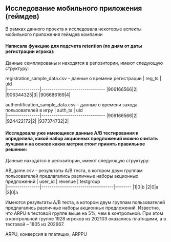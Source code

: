   
## Исследование мобильного приложения (геймдев)

  

В рамках данного проекта я исследовала некоторые аспекты мобильного приложения геймдев компании

  

#### Написала функцию для подсчета retention (по дням от даты регистрации игрока):

Данные семплированы и находятся в репозитории, имеют следующую структуру:

  

registration_sample_data.csv – данные о времени регистрации
|     reg_ts           |      uid                       
|----------------|-------------------------------
|906166566|2|
|906344325|3|
|906686169|4|

authentification_sample_data.csv – данные о времени захода пользователей в игру
|     auth_ts           |      uid                       
|----------------|-------------------------------
|906166566|2|
|924422172|2|
|937374732|2|

  

#### Исследовала уже имеющиеся данные A/B тестирования и определила, какой набор акционных предложений можно считать лучшим и на основе каких метрик стоит принять правильное решение:

Данные находятся в репозитории, имеют следующую структуру:

  

AB_game.csv - результаты A/B теста, в котором двум группам пользователей предлагались различные наборы акционных предложений
|     user_id           |      revenue           | testgroup                          
|----------------|-----------------------------------|--------
|1|0|b
|2|0|a
|3|0|a
  

Имеются результаты A/B теста, в котором двум группам пользователей предлагались различные наборы акционных предложений. Известно, что ARPU в тестовой группе выше на 5%, чем в контрольной. При этом в контрольной группе 1928 игроков из 202103 оказались платящими, а в тестовой – 1805 из 202667.

  

ARPU, конверсия в платящих, ARPPU
